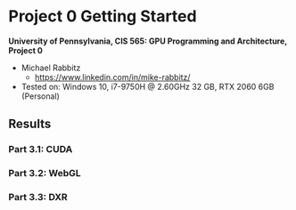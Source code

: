 Project 0 Getting Started
====================

**University of Pennsylvania, CIS 565: GPU Programming and Architecture, Project 0**

* Michael Rabbitz
  * https://www.linkedin.com/in/mike-rabbitz/
* Tested on: Windows 10, i7-9750H @ 2.60GHz 32 GB, RTX 2060 6GB (Personal)

## Results
### Part 3.1: CUDA
### Part 3.2: WebGL
### Part 3.3: DXR

